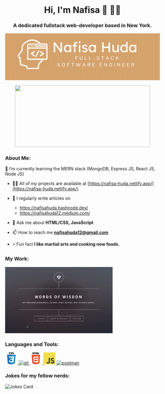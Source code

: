 <h1 align="center">Hi, I'm Nafisa 👋 👩‍💻</h1>
<h3 align="center">A dedicated fullstack web-developer based in New York.</h3>

<img src=https://github.com/Nafisa-Huda/Nafisa-Huda/blob/main/Screen%20Shot%202022-05-11%20at%2012.53.12%20AM.png>
<p align="center">
  <img width="440" height="200" src="https://media.giphy.com/media/Szn4M0Q0aHATw2DfA8/giphy.gif">
</p>
<h3>About Me:</h3>
🌱 I’m currently learning the MERN stack (MongoDB, Express JS, React JS, Node JS)

- 👨‍💻 All of my projects are available at [https://nafisa-huda.netlify.app/](https://nafisa-huda.netlify.app/)

- 📝 I regularly write articles on 
  - https://nafisahuda.hashnode.dev/
  - https://nafisahuda12.medium.com/

- 💬 Ask me about **HTML/CSS, JavaScript**

- 📫 How to reach me **nafisahuda12@gmail.com**

- ⚡ Fun fact **I like martial arts and cooking new foods.**

<h3>My Work:</h3>
<img src =https://github.com/Nafisa-Huda/Nafisa-Huda/blob/main/ezgif.com-gif-maker%20(1).gif width=350px>

<!-- <h3 align="left">Connect with me:</h3>
<p align="left">
<a href="https://twitter.com/nafisahuda12" target="blank"><img align="center" src="https://raw.githubusercontent.com/rahuldkjain/github-profile-readme-generator/master/src/images/icons/Social/twitter.svg" alt="nafisahuda12" height="30" width="40" /></a>
<a href="https://linkedin.com/in/https://www.linkedin.com/in/nafisa-huda" target="blank"><img align="center" src="https://raw.githubusercontent.com/rahuldkjain/github-profile-readme-generator/master/src/images/icons/Social/linked-in-alt.svg" alt="https://www.linkedin.com/in/nafisa-huda" height="30" width="40" /></a>
<a href="https://medium.com/@nafisahuda12" target="blank"><img align="center" src="https://raw.githubusercontent.com/rahuldkjain/github-profile-readme-generator/master/src/images/icons/Social/medium.svg" alt="@nafisahuda12" height="30" width="40" /></a>
</p>  -->

<h3 align="left">Languages and Tools:</h3>
<p align="left"> <a href="https://www.w3schools.com/css/" target="_blank" rel="noreferrer"> <img src="https://raw.githubusercontent.com/devicons/devicon/master/icons/css3/css3-original-wordmark.svg" alt="css3" width="40" height="40"/> </a> <a href="https://git-scm.com/" target="_blank" rel="noreferrer"> <img src="https://www.vectorlogo.zone/logos/git-scm/git-scm-icon.svg" alt="git" width="40" height="40"/> </a> <a href="https://www.w3.org/html/" target="_blank" rel="noreferrer"> <img src="https://raw.githubusercontent.com/devicons/devicon/master/icons/html5/html5-original-wordmark.svg" alt="html5" width="40" height="40"/> </a> <a href="https://developer.mozilla.org/en-US/docs/Web/JavaScript" target="_blank" rel="noreferrer"> <img src="https://raw.githubusercontent.com/devicons/devicon/master/icons/javascript/javascript-original.svg" alt="javascript" width="40" height="40"/> </a> <a href="https://postman.com" target="_blank" rel="noreferrer"> <img src="https://www.vectorlogo.zone/logos/getpostman/getpostman-icon.svg" alt="postman" width="40" height="40"/> </a> </p>

 <h3>Jokes for my fellow nerds:</h3> 
 <!--jokes--> 
<img src="https://readme-jokes.vercel.app/api?hideBorder&bgColor=%23dda062&qColor=%23FFF&aColor=%23FFF" alt="Jokes Card" />
 

